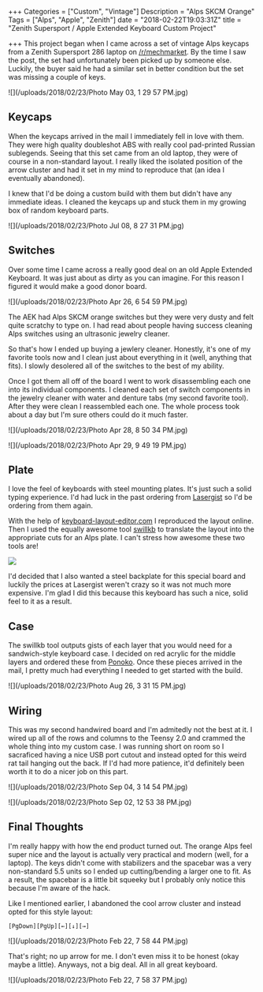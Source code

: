 +++
Categories = ["Custom", "Vintage"]
Description = "Alps SKCM Orange"
Tags = ["Alps", "Apple", "Zenith"]
date = "2018-02-22T19:03:31Z"
title = "Zenith Supersport / Apple Extended Keyboard Custom Project"

+++
This project began when I came across a set of vintage Alps keycaps from a Zenith Supersport 286 laptop on [/r/mechmarket](https://www.reddit.com/r/mechmarket).  By the time I saw the post, the set had unfortunately been picked up by someone else.  Luckily, the buyer said he had a similar set in better condition but the set was missing a couple of keys.

![](/uploads/2018/02/23/Photo May 03, 1 29 57 PM.jpg)

## Keycaps

When the keycaps arrived in the mail I immediately fell in love with them.  They were high quality doubleshot ABS with really cool pad-printed Russian sublegends.  Seeing that this set came from an old laptop, they were of course in a non-standard layout.  I really liked the isolated position of the arrow cluster and had it set in my mind to reproduce that (an idea I eventually abandoned).

I knew that I'd be doing a custom build with them but didn't have any immediate ideas.  I cleaned the keycaps up and stuck them in my growing box of random keyboard parts.

![](/uploads/2018/02/23/Photo Jul 08, 8 27 31 PM.jpg)

## Switches

Over some time I came across a really good deal on an old Apple Extended Keyboard.  It was just about as dirty as you can imagine.  For this reason I figured it would make a good donor board.

![](/uploads/2018/02/23/Photo Apr 26, 6 54 59 PM.jpg)

The AEK had Alps SKCM orange switches but they were very dusty and felt quite scratchy to type on.  I had read about people having success cleaning Alps switches using an ultrasonic jewelry cleaner.

So that's how I ended up buying a jewlery cleaner.  Honestly, it's one of my favorite tools now and I clean just about everything in it (well, anything that fits).  I slowly desolered all of the switches to the best of my ability.

Once I got them all off of the board I went to work disassembling each one into its individual components.  I cleaned each set of switch components in the jewelry cleaner with water and denture tabs (my second favorite tool).  After they were clean I reassembled each one.  The whole process took about a day but I'm sure others could do it much faster.

![](/uploads/2018/02/23/Photo Apr 28, 8 50 34 PM.jpg)

![](/uploads/2018/02/23/Photo Apr 29, 9 49 19 PM.jpg)

## Plate

I love the feel of keyboards with steel mounting plates.  It's just such a solid typing experience.  I'd had luck in the past ordering from [Lasergist](https://www.lasergist.com) so I'd be ordering from them again.

With the help of [keyboard-layout-editor.com](https://www.keyboard-layout-editor.com) I reproduced the layout online.  Then I used the equally awesome tool [swillkb](https://builder.swillkb.com) to translate the layout into the appropriate cuts for an Alps plate.  I can't stress how awesome these two tools are!

![](/uploads/2018/02/23/keyboard-layout.png)

I'd decided that I also wanted a steel backplate for this special board and luckily the prices at Lasergist weren't crazy so it was not much more expensive.  I'm glad I did this because this keyboard has such a nice, solid feel to it as a result.

## Case

The swillkb tool outputs gists of each layer that you would need for a sandwich-style keyboard case.  I decided on red acrylic for the middle layers and ordered these from [Ponoko](https://www.ponoko.com).  Once these pieces arrived in the mail, I pretty much had everything I needed to get started with the build.

![](/uploads/2018/02/23/Photo Aug 26, 3 31 15 PM.jpg)

## Wiring

This was my second handwired board and I'm admitedly not the best at it.  I wired up all of the rows and columns to the Teensy 2.0 and crammed the whole thing into my custom case.  I was running short on room so I sacraficed having a nice USB port cutout and instead opted for this weird rat tail hanging out the back.  If I'd had more patience, it'd definitely been worth it to do a nicer job on this part.

![](/uploads/2018/02/23/Photo Sep 04, 3 14 54 PM.jpg)

![](/uploads/2018/02/23/Photo Sep 02, 12 53 38 PM.jpg)

## Final Thoughts

I'm really happy with how the end product turned out.  The orange Alps feel super nice and the layout is actually very practical and modern (well, for a laptop).  The keys didn't come with stabilizers and the spacebar was a very non-standard 5.5 units so I ended up cutting/bending a larger one to fit.  As a result, the spacebar is a little bit squeeky but I probably only notice this because I'm aware of the hack.

Like I mentioned earlier, I abandoned the cool arrow cluster and instead opted for this style layout:

    [PgDown][PgUp][←][↓][→]

![](/uploads/2018/02/23/Photo Feb 22, 7 58 44 PM.jpg)

That's right; no up arrow for me.  I don't even miss it to be honest (okay maybe a little).  Anyways, not a big deal.  All in all great keyboard.

![](/uploads/2018/02/23/Photo Feb 22, 7 58 37 PM.jpg)